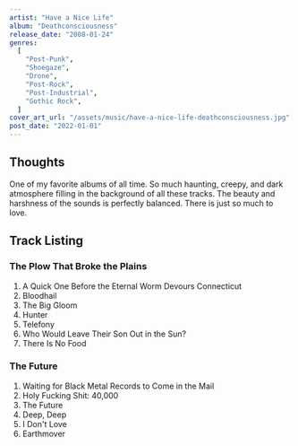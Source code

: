 ```yaml
---
artist: "Have a Nice Life"
album: "Deathconsciousness"
release_date: "2008-01-24"
genres:
  [
    "Post-Punk",
    "Shoegaze",
    "Drone",
    "Post-Rock",
    "Post-Industrial",
    "Gothic Rock",
  ]
cover_art_url: "/assets/music/have-a-nice-life-deathconsciousness.jpg"
post_date: "2022-01-01"
---
```


## Thoughts

One of my favorite albums of all time. So much haunting, creepy, and dark atmosphere filling in the background of all these tracks. The beauty and harshness of the sounds is perfectly balanced. There is just so much to love.

## Track Listing

### The Plow That Broke the Plains

1. A Quick One Before the Eternal Worm Devours Connecticut
2. Bloodhail
3. The Big Gloom
4. Hunter
5. Telefony
6. Who Would Leave Their Son Out in the Sun?
7. There Is No Food

### The Future

1. Waiting for Black Metal Records to Come in the Mail
2. Holy Fucking Shit: 40,000
3. The Future
4. Deep, Deep
5. I Don't Love
6. Earthmover
